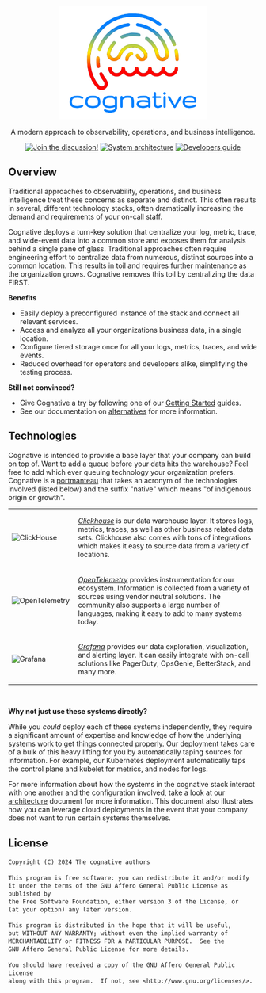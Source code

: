 <div align="center">
<br/>

<img width="300" alt="cognative" title="cognative" src="assets/images/originals/logo.png"/>

A modern approach to observability, operations, and business intelligence.

[![Join the discussion!][]](https://github.com/mjpitz/cognative/discussions)
[![System architecture][]](docs/ARCHITECTURE.md)
[![Developers guide][]](docs/DEVELOPING.md)

[Documentation]: https://img.shields.io/badge/documentation-gray?style=for-the-badge
[Join the discussion!]: https://img.shields.io/badge/join_the_discussion!-027FFF?style=for-the-badge
[System architecture]: https://img.shields.io/badge/system_architecture-yellow?style=for-the-badge
[Developers guide]: https://img.shields.io/badge/developers_guide-FF0000?style=for-the-badge

</div>

## Overview

Traditional approaches to observability, operations, and business intelligence treat these concerns as separate and
distinct. This often results in several, different technology stacks, often dramatically increasing the demand and
requirements of your on-call staff.

Cognative deploys a turn-key solution that centralize your log, metric, trace, and wide-event data into a common store
and exposes them for analysis behind a single pane of glass. Traditional approaches often require engineering effort to
centralize data from numerous, distinct sources into a common location. This results in toil and requires further
maintenance as the organization grows. Cognative removes this toil by centralizing the data FIRST.

**Benefits**

- Easily deploy a preconfigured instance of the stack and connect all relevant services.
- Access and analyze all your organizations business data, in a single location.
- Configure tiered storage once for all your logs, metrics, traces, and wide events.
- Reduced overhead for operators and developers alike, simplifying the testing process.

**Still not convinced?**

- Give Cognative a try by following one of our [Getting Started](docs/QUICKSTART.md) guides.
- See our documentation on [alternatives](docs/ALTERNATIVES.md) for more information.

## Technologies

Cognative is intended to provide a base layer that your company can build on top of. Want to add a queue before your
data hits the warehouse? Feel free to add which ever queuing technology your organization prefers. Cognative is a
[portmanteau][] that takes an acronym of the technologies involved (listed below) and the suffix "native" which means
"of indigenous origin or growth".

[portmanteau]: https://www.merriam-webster.com/dictionary/portmanteau

<table>
<tr>
<td width="120"><img width="96" height="64" alt="ClickHouse" title="ClickHouse" src="https://www.percona.com/blog/wp-content/uploads/2017/10/ClickHouse-MySQL.png" /></td>
<td>

[_Clickhouse_][clickhouse] is our data warehouse layer. It stores logs, metrics, traces, as well as other business
related data sets. Clickhouse also comes with tons of integrations which makes it easy to source data from a variety
of locations.

[clickhouse]: https://clickhouse.com/

</td>
</tr>
<tr>
<td><img width="96" height="64" alt="OpenTelemetry" title="OpenTelemetry" src="https://cdn.jsdelivr.net/gh/devicons/devicon@latest/icons/opentelemetry/opentelemetry-original.svg" /></td>
<td>

[_OpenTelemetry_][open telemetry] provides instrumentation for our ecosystem. Information is collected from a variety
of sources using vendor neutral solutions. The community also supports a large number of languages, making it easy to
add to many systems today.

[open telemetry]: https://opentelemetry.io/

</td>
</tr>
<tr>
<td><img width="96" height="64" alt="Grafana" title="Grafana" src="https://cdn.jsdelivr.net/gh/devicons/devicon@latest/icons/grafana/grafana-original.svg" /></td>
<td>

[_Grafana_][grafana] provides our data exploration, visualization, and alerting layer. It can easily integrate with
on-call solutions like PagerDuty, OpsGenie, BetterStack, and many more.

[grafana]: https://grafana.com/oss/grafana/

</td>
</tr>
</table>
<br/>

**Why not just use these systems directly?**

While you _could_ deploy each of these systems independently, they require a significant amount of expertise and
knowledge of how the underlying systems work to get things connected properly. Our deployment takes care of a bulk of
this heavy lifting for you by automatically taping sources for information. For example, our Kubernetes deployment
automatically taps the control plane and kubelet for metrics, and nodes for logs.

For more information about how the systems in the cognative stack interact with one another and the configuration
involved, take a look at our [architecture](docs/ARCHITECTURE.md) document for more information. This document also
illustrates how you can leverage cloud deployments in the event that your company does not want to run certain systems
themselves.

## License

```text
Copyright (C) 2024 The cognative authors

This program is free software: you can redistribute it and/or modify
it under the terms of the GNU Affero General Public License as published by
the Free Software Foundation, either version 3 of the License, or
(at your option) any later version.

This program is distributed in the hope that it will be useful,
but WITHOUT ANY WARRANTY; without even the implied warranty of
MERCHANTABILITY or FITNESS FOR A PARTICULAR PURPOSE.  See the
GNU Affero General Public License for more details.

You should have received a copy of the GNU Affero General Public License
along with this program.  If not, see <http://www.gnu.org/licenses/>.
```
